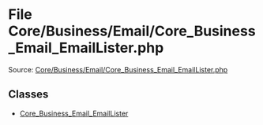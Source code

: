 File Core/Business/Email/Core_Business_Email_EmailLister.php
=========

Source: [Core/Business/Email/Core_Business_Email_EmailLister.php](https://github.com/PrestaShop/PrestaShop/blob/1.6.1.0/Core/Business/Email/Core_Business_Email_EmailLister.php)


Classes
-------

* [Core_Business_Email_EmailLister](class.Core_Business_Email_EmailLister.md)

